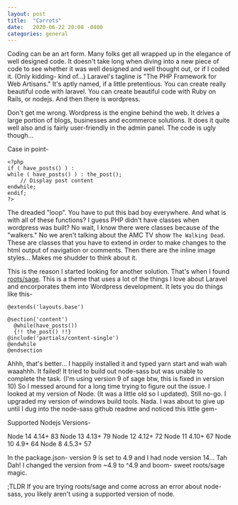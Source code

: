 ```yaml
---
layout: post
title:  "Carrots"
date:   2020-06-22 20:08 -0400
categories: general
---
```


Coding can be an art form. Many folks get all wrapped up in the elegance of well designed code. It doesn't take long when diving into a new piece of code to see whether it was well designed and well thought out, or if I coded it. (Only kidding- kind of...) Laravel's tagline is "The PHP Framework for Web Artisans." It's aptly named, if a little pretentious. You can create really beautiful code with laravel. You can create beautiful code with Ruby on Rails, or nodejs. And then there is wordpress.

Don't get me wrong. Wordpress is the engine behind the web. It drives a large portion of blogs, businesses and ecommerce solutions. It does it quite well also and is fairly user-friendly in the admin panel. The code is ugly though...

Case in point-

    <?php 
    if ( have_posts() ) : 
    while ( have_posts() ) : the_post(); 
        // Display post content
    endwhile; 
    endif; 
    ?>

The dreaded "loop". You have to put this bad boy everywhere. And what is with all of these functions? I guess PHP didn't have classes when wordpress was built? No wait, I know there were classes because of the "walkers." No we aren't talking about the AMC TV show `The Walking Dead`. These are classes that you have to extend in order to make changes to the html output of navigation or comments. Then there are the inline image styles... Makes me shudder to think about it.

This is the reason I started looking for another solution. That's when I found [roots/sage](https://roots.io/sage/). This is a theme that uses a lot of the things I love about Laravel and encorporates them into Wordpress development. It lets you do things like this-

    @extends('layouts.base')

    @section('content')
      @while(have_posts())
      {!! the_post() !!}
    @include('partials/content-single')
    @endwhile
    @endsection

Ahhh, that's better... I happily installed it and typed yarn start and wah wah waaahhh. It failed! It tried to build out node-sass but was unable to complete the task. (I'm using version 9 of sage btw, this is fixed in version 10) So I messed around for a long time trying to figure out the issue. I looked at my version of Node. (It was a little old so I updated). Still no-go. I upgraded my version of windows build tools. Nada. I was about to give up until I dug into the node-sass github readme and noticed this little gem-

Supported Nodejs Versions-

Node 14 	4.14+ 	83
Node 13 	4.13+ 	79
Node 12 	4.12+ 	72
Node 11 	4.10+ 	67
Node 10 	4.9+ 	64
Node 8 	4.5.3+ 	57

In the package.json- version 9 is set to 4.9 and I had node version 14... Tah Dah! I changed the version from ~4.9 to ^4.9 and boom- sweet roots/sage magic. 

;TLDR
If you are trying roots/sage and come across an error about node-sass, you likely aren't using a supported version of node.
